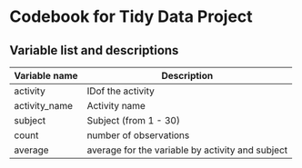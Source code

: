 Codebook for Tidy Data Project
========

Variable list and descriptions
------------------------------

Variable name    | Description
-----------------|------------
activity          | IDof the activity
activity_name     | Activity name
subject           | Subject (from 1 - 30)
count             | number of observations
average           | average for the variable by activity and subject

